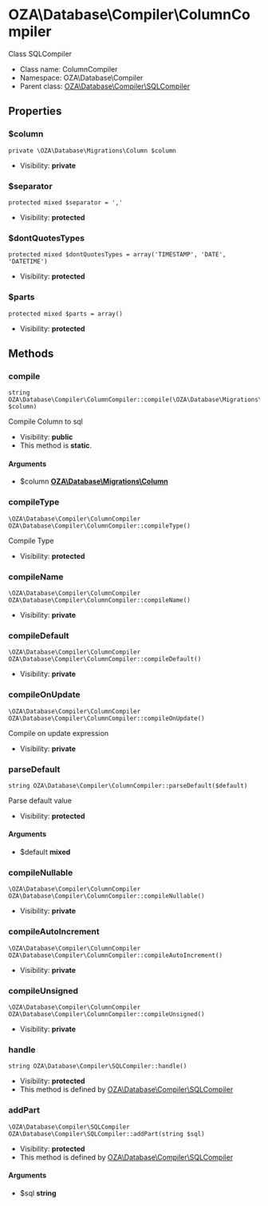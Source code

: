 OZA\Database\Compiler\ColumnCompiler
===============

Class SQLCompiler




* Class name: ColumnCompiler
* Namespace: OZA\Database\Compiler
* Parent class: [OZA\Database\Compiler\SQLCompiler](OZA-Database-Compiler-SQLCompiler.md)





Properties
----------


### $column

    private \OZA\Database\Migrations\Column $column





* Visibility: **private**


### $separator

    protected mixed $separator = ','





* Visibility: **protected**


### $dontQuotesTypes

    protected mixed $dontQuotesTypes = array('TIMESTAMP', 'DATE', 'DATETIME')





* Visibility: **protected**


### $parts

    protected mixed $parts = array()





* Visibility: **protected**


Methods
-------


### compile

    string OZA\Database\Compiler\ColumnCompiler::compile(\OZA\Database\Migrations\Column $column)

Compile Column to sql



* Visibility: **public**
* This method is **static**.


#### Arguments
* $column **[OZA\Database\Migrations\Column](OZA-Database-Migrations-Column.md)**



### compileType

    \OZA\Database\Compiler\ColumnCompiler OZA\Database\Compiler\ColumnCompiler::compileType()

Compile Type



* Visibility: **protected**




### compileName

    \OZA\Database\Compiler\ColumnCompiler OZA\Database\Compiler\ColumnCompiler::compileName()





* Visibility: **private**




### compileDefault

    \OZA\Database\Compiler\ColumnCompiler OZA\Database\Compiler\ColumnCompiler::compileDefault()





* Visibility: **private**




### compileOnUpdate

    \OZA\Database\Compiler\ColumnCompiler OZA\Database\Compiler\ColumnCompiler::compileOnUpdate()

Compile on update expression



* Visibility: **private**




### parseDefault

    string OZA\Database\Compiler\ColumnCompiler::parseDefault($default)

Parse default value



* Visibility: **protected**


#### Arguments
* $default **mixed**



### compileNullable

    \OZA\Database\Compiler\ColumnCompiler OZA\Database\Compiler\ColumnCompiler::compileNullable()





* Visibility: **private**




### compileAutoIncrement

    \OZA\Database\Compiler\ColumnCompiler OZA\Database\Compiler\ColumnCompiler::compileAutoIncrement()





* Visibility: **private**




### compileUnsigned

    \OZA\Database\Compiler\ColumnCompiler OZA\Database\Compiler\ColumnCompiler::compileUnsigned()





* Visibility: **private**




### handle

    string OZA\Database\Compiler\SQLCompiler::handle()





* Visibility: **protected**
* This method is defined by [OZA\Database\Compiler\SQLCompiler](OZA-Database-Compiler-SQLCompiler.md)




### addPart

    \OZA\Database\Compiler\SQLCompiler OZA\Database\Compiler\SQLCompiler::addPart(string $sql)





* Visibility: **protected**
* This method is defined by [OZA\Database\Compiler\SQLCompiler](OZA-Database-Compiler-SQLCompiler.md)


#### Arguments
* $sql **string**


